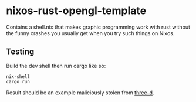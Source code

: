 # nixos-rust-opengl-template
Contains a shell.nix that makes graphic programming work with rust without the funny crashes you usually get when you try such things on Nixos.

## Testing
Build the dev shell then run cargo like so:
```
nix-shell
cargo run
```
Result should be an example maliciously stolen from [three-d](https://github.com/asny/three-d).
